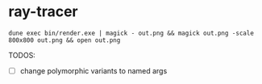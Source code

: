 # ray-tracer

`dune exec bin/render.exe | magick - out.png && magick out.png -scale 800x800 out.png && open out.png`

TODOS:
- [ ] change polymorphic variants to named args
